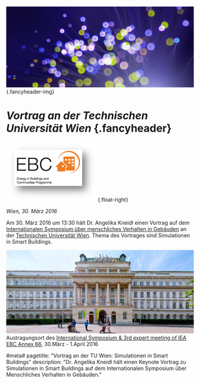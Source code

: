 ![](/img/accurate-bild-3.jpg) {.fancyheader-img}
# *Vortrag an der Technischen Universität Wien* {.fancyheader}

[![Logo der Veranstaltung](/img/associates/ebc.png)](http://www.annex66.org/?q=NextMeeting "Weiter zur offiziellen Seite von IEA-EBC Annex 66"){.float-right}

*Wien, 30. März 2016*

Am 30. März 2016 um 13:30 hält Dr. Angelika Kneidl einen Vortrag auf dem [Internationalen Symposium über menschliches Verhalten in Gebäuden](http://www.annex66.org/?q=News) an der [Technischen Universität Wien](http://www.bpi.tuwien.ac.at/).
Thema des Vortrages sind Simulationen in Smart Buildings.

![Technische Universität Wien](/img/news/photo-tu-wien.jpg)
Austragungsort des [International Symposium & 3rd expert meeting of IEA EBC Annex 66](http://bpi.tuwien.ac.at/annex66/), 30.März - 1.April 2016

#meta#
pagetitle: "Vortrag an der TU Wien: Simulationen in Smart Buildings"
description: "Dr. Angelika Kneidl hält einen Keynote Vortrag zu Simulationen in Smart Buildings auf dem Internationalen Symposium über Menschliches Verhalten in Gebäuden."
